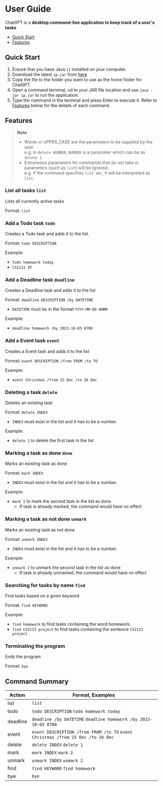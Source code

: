 # User Guide
Chat0PT is a **desktop command-line application to keep track of a user's tasks**

* [Quick Start](#quick-start)
* [Features](#features)

## Quick Start 
1. Ensure that you have Java `11` installed on your computer.
2. Download the latest `ip.jar` from [here](https://github.com/hooami/ip/releases)
3. Copy the file to the folder you want to use as the home folder for Chat0PT.
4. Open a command terminal, cd to your JAR file location and use `java -jar ip.jar` to run the application.
5. Type the command in the terminal and press Enter to execute it. Refer to [Features](#features) below for the details of each command.

## Features 
> **Note**  
> - Words in UPPER_CASE are the parameters to be supplied by the user.<br>
e.g. in `delete NUMBER`, `NUMBER` is a parameter which can be as `delete 1`
> - Extraneous parameters for commands that do not take in parameters (such as `list`) will be ignored.<br>
e.g. if the command specifies `list abc`, it will be interpreted as `list`.

### List all tasks `list`
Lists all currently active tasks

Format: `list`

### Add a Todo task `todo`
Creates a Todo task and adds it to the list.

Format: `todo DESCRIPTION`

Example:
- `todo homework today`
- `CS2113 IP`

### Add a Deadline task `deadline`
Creates a Deadline task and adds it to the list

Format: `deadline DESCRIPTION /by DATETIME`
- `DATETIME` must be in the format `YYYY-MM-DD HHMM`

Example:
- `deadline homework /by 2023-10-03 0700`

### Add a Event task `event`
Creates a Event task and adds it to the list

Format: `event DESCRIPTION /from FROM /to TO`

Example:
- `event Christmas /from 25 Dec /to 26 Dec`

### Deleting a task `delete`
Deletes an existing task

Format: `delete INDEX`
- `INDEX` must exist in the list and it has to be a number.

Example:
- `delete 1` to delete the first task in the list

### Marking a task as done `done`
Marks an existing task as done

Format: `mark INDEX`
- `INDEX` must exist in the list and it has to be a number.

Example:
- `mark 2` to mark the second task in the list as done
  - If task is already marked, the command would have no effect   

### Marking a task as not done `unmark`
Marks an existing task as not done

Format: `unmark INDEX`
- `INDEX` must exist in the list and it has to be a number.

Example:
- `unmark 2` to unmark the second task in the list as done
  - If task is already unmarked, the command would have no effect
 
### Searching for tasks by name `find`
Find tasks based on a given keyword

Format: `find KEYWORD`

Example:
- `find homework` to find tasks containing the word homework.
- `find CS2113 project` to find tasks containing the sentence `CS2113 project`

### Terminating the program
Ends the program

Format: `bye`

## Command Summary

| Action   | Format, Examples                                                                            |
|----------|---------------------------------------------------------------------------------------------|
| list     | `list`                                                                                      |
| todo     | `todo DESCRIPTION` `todo homework today`                                                    |
| deadline | `deadline /by DATETIME` `deadline homework /by 2023-10-03 0700`                             |
| event    | `event DESCRIPTION /from FROM /to TO` `event Christmas /from 25 Dec /to 26 Dec`             |
| delete   | `delete INDEX` `delete 1`                                                                   |
| mark     | `mark INDEX` `mark 2`                                                                       |
| unmark   | `unmark INDEX` `unmark 2`                                                                   |
| find     | `find KEYWORD` `find homework`                                                              |
| bye      | `bye`                                                                                       |

